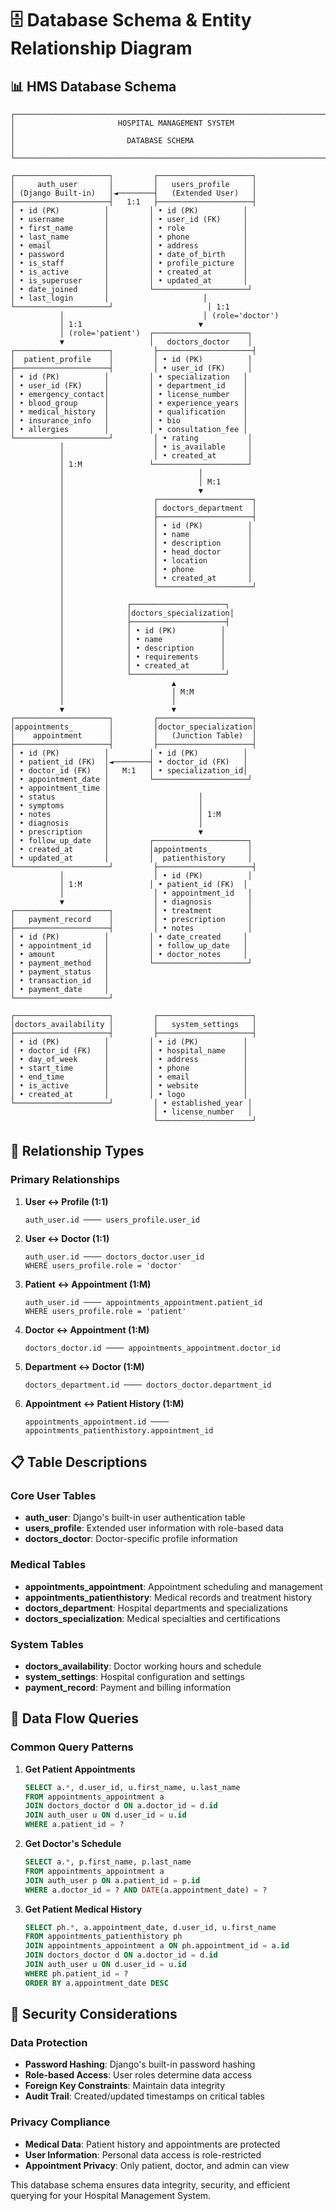 # 🗄️ Database Schema & Entity Relationship Diagram

## 📊 HMS Database Schema

```
┌─────────────────────────────────────────────────────────────────────────────┐
│                       HOSPITAL MANAGEMENT SYSTEM                           │
│                         DATABASE SCHEMA                                    │
└─────────────────────────────────────────────────────────────────────────────┘

┌─────────────────────┐         ┌─────────────────────┐
│     auth_user       │         │   users_profile     │
│ (Django Built-in)   │◄────────┤   (Extended User)   │
├─────────────────────┤   1:1   ├─────────────────────┤
│ • id (PK)          │         │ • id (PK)          │
│ • username         │         │ • user_id (FK)     │
│ • first_name       │         │ • role             │
│ • last_name        │         │ • phone            │
│ • email            │         │ • address          │
│ • password         │         │ • date_of_birth    │
│ • is_staff         │         │ • profile_picture  │
│ • is_active        │         │ • created_at       │
│ • is_superuser     │         │ • updated_at       │
│ • date_joined      │         └─────────────────────┘
│ • last_login       │                     │
└─────────────────────┘                     │ 1:1
           │                               │ (role='doctor')
           │ 1:1                          ▼
           │ (role='patient')  ┌─────────────────────┐
           ▼                   │   doctors_doctor    │
┌─────────────────────┐         ├─────────────────────┤
│  patient_profile    │         │ • id (PK)          │
├─────────────────────┤         │ • user_id (FK)     │
│ • id (PK)          │         │ • specialization   │
│ • user_id (FK)     │         │ • department_id    │
│ • emergency_contact│         │ • license_number   │
│ • blood_group      │         │ • experience_years │
│ • medical_history  │         │ • qualification    │
│ • insurance_info   │         │ • bio              │
│ • allergies        │         │ • consultation_fee │
└─────────────────────┘         │ • rating           │
           │                    │ • is_available     │
           │                    │ • created_at       │
           │ 1:M               └─────────────────────┘
           │                              │
           │                              │ M:1
           │                              ▼
           │                    ┌─────────────────────┐
           │                    │ doctors_department  │
           │                    ├─────────────────────┤
           │                    │ • id (PK)          │
           │                    │ • name             │
           │                    │ • description      │
           │                    │ • head_doctor      │
           │                    │ • location         │
           │                    │ • phone            │
           │                    │ • created_at       │
           │                    └─────────────────────┘
           │
           │              ┌─────────────────────┐
           │              │doctors_specialization│
           │              ├─────────────────────┤
           │              │ • id (PK)          │
           │              │ • name             │
           │              │ • description      │
           │              │ • requirements     │
           │              │ • created_at       │
           │              └─────────────────────┘
           │                        ▲
           │                        │ M:M
           │                        │
           ▼                        ▼
┌─────────────────────┐         ┌─────────────────────┐
│appointments_        │         │doctor_specialization│
│    appointment      │         │   (Junction Table)  │
├─────────────────────┤         ├─────────────────────┤
│ • id (PK)          │         │ • id (PK)          │
│ • patient_id (FK)  │◄────────┤ • doctor_id (FK)   │
│ • doctor_id (FK)   │   M:1   │ • specialization_id│
│ • appointment_date │         └─────────────────────┘
│ • appointment_time │
│ • status           │                    │
│ • symptoms         │                    │
│ • notes            │                    │ 1:M
│ • diagnosis        │                    │
│ • prescription     │                    ▼
│ • follow_up_date   │         ┌─────────────────────┐
│ • created_at       │         │appointments_        │
│ • updated_at       │         │  patienthistory     │
└─────────────────────┘         ├─────────────────────┤
           │                    │ • id (PK)          │
           │ 1:M               │ • patient_id (FK)  │
           │                    │ • appointment_id   │
           ▼                    │ • diagnosis        │
┌─────────────────────┐         │ • treatment        │
│   payment_record    │         │ • prescription     │
├─────────────────────┤         │ • notes            │
│ • id (PK)          │         │ • date_created     │
│ • appointment_id   │         │ • follow_up_date   │
│ • amount           │         │ • doctor_notes     │
│ • payment_method   │         └─────────────────────┘
│ • payment_status   │
│ • transaction_id   │
│ • payment_date     │
└─────────────────────┘

┌─────────────────────┐         ┌─────────────────────┐
│doctors_availability │         │   system_settings   │
├─────────────────────┤         ├─────────────────────┤
│ • id (PK)          │         │ • id (PK)          │
│ • doctor_id (FK)   │         │ • hospital_name    │
│ • day_of_week      │         │ • address          │
│ • start_time       │         │ • phone            │
│ • end_time         │         │ • email            │
│ • is_active        │         │ • website          │
│ • created_at       │         │ • logo             │
└─────────────────────┘         │ • established_year │
                                │ • license_number   │
                                └─────────────────────┘
```

## 🔗 Relationship Types

### **Primary Relationships**

1. **User ↔ Profile (1:1)**
   ```
   auth_user.id ──── users_profile.user_id
   ```

2. **User ↔ Doctor (1:1)**
   ```
   auth_user.id ──── doctors_doctor.user_id
   WHERE users_profile.role = 'doctor'
   ```

3. **Patient ↔ Appointment (1:M)**
   ```
   auth_user.id ──── appointments_appointment.patient_id
   WHERE users_profile.role = 'patient'
   ```

4. **Doctor ↔ Appointment (1:M)**
   ```
   doctors_doctor.id ──── appointments_appointment.doctor_id
   ```

5. **Department ↔ Doctor (1:M)**
   ```
   doctors_department.id ──── doctors_doctor.department_id
   ```

6. **Appointment ↔ Patient History (1:M)**
   ```
   appointments_appointment.id ──── appointments_patienthistory.appointment_id
   ```

## 📋 Table Descriptions

### **Core User Tables**
- **auth_user**: Django's built-in user authentication table
- **users_profile**: Extended user information with role-based data
- **doctors_doctor**: Doctor-specific profile information

### **Medical Tables**
- **appointments_appointment**: Appointment scheduling and management
- **appointments_patienthistory**: Medical records and treatment history
- **doctors_department**: Hospital departments and specializations
- **doctors_specialization**: Medical specialties and certifications

### **System Tables**
- **doctors_availability**: Doctor working hours and schedule
- **system_settings**: Hospital configuration and settings
- **payment_record**: Payment and billing information

## 🔄 Data Flow Queries

### **Common Query Patterns**

1. **Get Patient Appointments**
   ```sql
   SELECT a.*, d.user_id, u.first_name, u.last_name
   FROM appointments_appointment a
   JOIN doctors_doctor d ON a.doctor_id = d.id
   JOIN auth_user u ON d.user_id = u.id
   WHERE a.patient_id = ?
   ```

2. **Get Doctor's Schedule**
   ```sql
   SELECT a.*, p.first_name, p.last_name
   FROM appointments_appointment a
   JOIN auth_user p ON a.patient_id = p.id
   WHERE a.doctor_id = ? AND DATE(a.appointment_date) = ?
   ```

3. **Get Patient Medical History**
   ```sql
   SELECT ph.*, a.appointment_date, d.user_id, u.first_name
   FROM appointments_patienthistory ph
   JOIN appointments_appointment a ON ph.appointment_id = a.id
   JOIN doctors_doctor d ON a.doctor_id = d.id
   JOIN auth_user u ON d.user_id = u.id
   WHERE ph.patient_id = ?
   ORDER BY a.appointment_date DESC
   ```

## 🔐 Security Considerations

### **Data Protection**
- **Password Hashing**: Django's built-in password hashing
- **Role-based Access**: User roles determine data access
- **Foreign Key Constraints**: Maintain data integrity
- **Audit Trail**: Created/updated timestamps on critical tables

### **Privacy Compliance**
- **Medical Data**: Patient history and appointments are protected
- **User Information**: Personal data access is role-restricted
- **Appointment Privacy**: Only patient, doctor, and admin can view

This database schema ensures data integrity, security, and efficient querying for your Hospital Management System.

